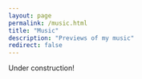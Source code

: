 ```yaml
---
layout: page
permalink: /music.html
title: "Music"
description: "Previews of my music"
redirect: false
---
```


Under construction!